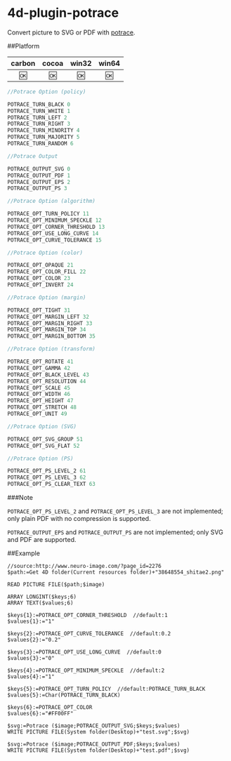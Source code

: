 # 4d-plugin-potrace

Convert picture to SVG or PDF with [potrace](http://potrace.sourceforge.net).

##Platform

| carbon | cocoa | win32 | win64 |
|:------:|:-----:|:---------:|:---------:|
|🆗|🆗|🆗|🆗|

```c
//Potrace Option (policy)

POTRACE_TURN_BLACK 0
POTRACE_TURN_WHITE 1
POTRACE_TURN_LEFT 2
POTRACE_TURN_RIGHT 3
POTRACE_TURN_MINORITY 4
POTRACE_TURN_MAJORITY 5
POTRACE_TURN_RANDOM 6

//Potrace Output

POTRACE_OUTPUT_SVG 0
POTRACE_OUTPUT_PDF 1
POTRACE_OUTPUT_EPS 2
POTRACE_OUTPUT_PS 3

//Potrace Option (algorithm)

POTRACE_OPT_TURN_POLICY 11
POTRACE_OPT_MINIMUM_SPECKLE 12
POTRACE_OPT_CORNER_THRESHOLD 13
POTRACE_OPT_USE_LONG_CURVE 14
POTRACE_OPT_CURVE_TOLERANCE 15

//Potrace Option (color)

POTRACE_OPT_OPAQUE 21
POTRACE_OPT_COLOR_FILL 22
POTRACE_OPT_COLOR 23
POTRACE_OPT_INVERT 24

//Potrace Option (margin)

POTRACE_OPT_TIGHT 31
POTRACE_OPT_MARGIN_LEFT 32
POTRACE_OPT_MARGIN_RIGHT 33
POTRACE_OPT_MARGIN_TOP 34
POTRACE_OPT_MARGIN_BOTTOM 35

//Potrace Option (transform)

POTRACE_OPT_ROTATE 41
POTRACE_OPT_GAMMA 42
POTRACE_OPT_BLACK_LEVEL 43
POTRACE_OPT_RESOLUTION 44
POTRACE_OPT_SCALE 45
POTRACE_OPT_WIDTH 46
POTRACE_OPT_HEIGHT 47
POTRACE_OPT_STRETCH 48
POTRACE_OPT_UNIT 49

//Potrace Option (SVG)

POTRACE_OPT_SVG_GROUP 51
POTRACE_OPT_SVG_FLAT 52

//Potrace Option (PS)

POTRACE_OPT_PS_LEVEL_2 61
POTRACE_OPT_PS_LEVEL_3 62
POTRACE_OPT_PS_CLEAR_TEXT 63
```

###Note

``POTRACE_OPT_PS_LEVEL_2`` and ``POTRACE_OPT_PS_LEVEL_3`` are not implemented; only plain PDF with no compression is supported.

``POTRACE_OUTPUT_EPS`` and ``POTRACE_OUTPUT_PS`` are not implemented; only SVG and PDF are supported.

##Example

```
//source:http://www.neuro-image.com/?page_id=2276
$path:=Get 4D folder(Current resources folder)+"38648554_shitae2.png"

READ PICTURE FILE($path;$image)

ARRAY LONGINT($keys;6)
ARRAY TEXT($values;6)

$keys{1}:=POTRACE_OPT_CORNER_THRESHOLD  //default:1
$values{1}:="1"

$keys{2}:=POTRACE_OPT_CURVE_TOLERANCE  //default:0.2
$values{2}:="0.2"

$keys{3}:=POTRACE_OPT_USE_LONG_CURVE  //default:0
$values{3}:="0"

$keys{4}:=POTRACE_OPT_MINIMUM_SPECKLE  //default:2
$values{4}:="1"

$keys{5}:=POTRACE_OPT_TURN_POLICY  //default:POTRACE_TURN_BLACK
$values{5}:=Char(POTRACE_TURN_BLACK)

$keys{6}:=POTRACE_OPT_COLOR
$values{6}:="#FF00FF"

$svg:=Potrace ($image;POTRACE_OUTPUT_SVG;$keys;$values)
WRITE PICTURE FILE(System folder(Desktop)+"test.svg";$svg)

$svg:=Potrace ($image;POTRACE_OUTPUT_PDF;$keys;$values)
WRITE PICTURE FILE(System folder(Desktop)+"test.pdf";$svg)
```
